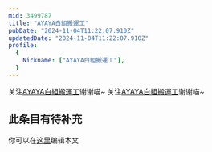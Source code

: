 ```yaml
---
mid: 3499787
title: "AYAYA白組搬運工"
pubDate: "2024-11-04T11:22:07.910Z"
updatedDate: "2024-11-04T11:22:07.910Z"
profile:
  {
    Nickname: ["AYAYA白組搬運工"],
  }
---
```


关注[AYAYA白組搬運工](https://space.bilibili.com/3499787)谢谢喵~ 关注[AYAYA白組搬運工](https://space.bilibili.com/3499787)谢谢喵~

## 此条目有待补充
你可以在[这里](https://github.com/Yuhanawa/VTuber.ICU-Content/edit/master/v/AYAYA白組搬運工/index.md)编辑本文
